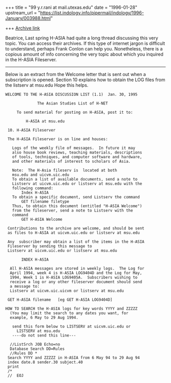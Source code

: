 +++
title = "99 y.r.rani at mail.utexas.edu"
date = "1996-01-28"
upstream_url = "https://list.indology.info/pipermail/indology/1996-January/003988.html"

+++
[Archive link](https://list.indology.info/pipermail/indology/1996-January/003988.html)

Beatrice,
Last spring H-ASIA had quite a long thread discussing this very topic.
You can access their archives.  If this type of internet jargon is
difficult to understand, perhaps  Frank Conlon <conlon at u.washington.edu>
can help you.  Nonetheless, there is a copious amount of info concerning
the very topic about which you inquired in the  H-ASIA Fileserver.

**************
Below is an extract from the Welcome letter that is sent out
when a subscription is opened.  Section 10 explains how to obtain the LOG
files  from the listserv at msu.edu
Hope this helps.

    WELCOME TO THE H-ASIA DISCUSSION LIST (1.1)  Jan. 30, 1995

                  The Asian Studies List of H-NET

         To send material for posting on H-ASIA, post it to:

             H-ASIA at msu.edu

     10. H-ASIA Fileserver

     The H-ASIA Fileserver is on line and houses:

       Logs of the weekly file of messages.  In future it may
       also house book reviews, teaching materials, descriptions
       of tools, techniques, and computer software and hardware,
       and other materials of interest to scholars of Asia.

       Note:  The H-Asia fileserv is  located at both
       msu.edu and uicvm.uic.edu
       To obtain a list of available documents, send a note to
       Listserv at uicvm.uic.edu or listserv at msu.edu with the
       following command:
           Index H-ASIA
       To obtain a specific document, send Listserv the command
           GET filename filetype
       Thus, to obtain this document (entitled "H-ASIA Welcome")
       from the fileserver, send a note to Listserv with the
       command
           GET H-ASIA Welcome

     Contributions to the archive are welcome, and should be sent
     as files to H-ASIA at uicvm.uic.edu or listserv at msu.edu

     Any  subscriber may obtain a list of the items in the H-ASIA
     Fileserver by sending this message to
     Listserv at uicvm.uic.edu or listserv at msu.edu

           INDEX H-ASIA

      All H-ASIA messages are stored in weekly logs.  The Log for
      April 1994, week 4 is H-ASIA LOG9404D and the Log for May,
      1994, Week 1 is H-ASIA LOG9405A.  Subscribers wishing to
      receive a log or any other fileserver document should send
      a message to:
      Listserv at uicvm.uic.uicvm or listserv at msu.edu

     GET H-ASIA filename   [eg GET H-ASIA LOG9404D]

    HOW TO SEARCH the H-ASIA logs for key words YYYY and ZZZZZ
      (You may limit the search to any dates you want, for
      example, 6 May to 29 Aug 1994.

       send this form below to LISTSERV at uicvm.uic.edu or
         LISTSERV at msu.edu
       ----do not send this line---

      //ListSrch JOB Echo=no
      Database Search DD=Rules
      //Rules DD *
     Search YYYY and ZZZZZ in H-ASIA from 6 May 94 to 29 Aug 94
     index date.8 sender.30 subject.40
     print
     /*
     //  EOJ









